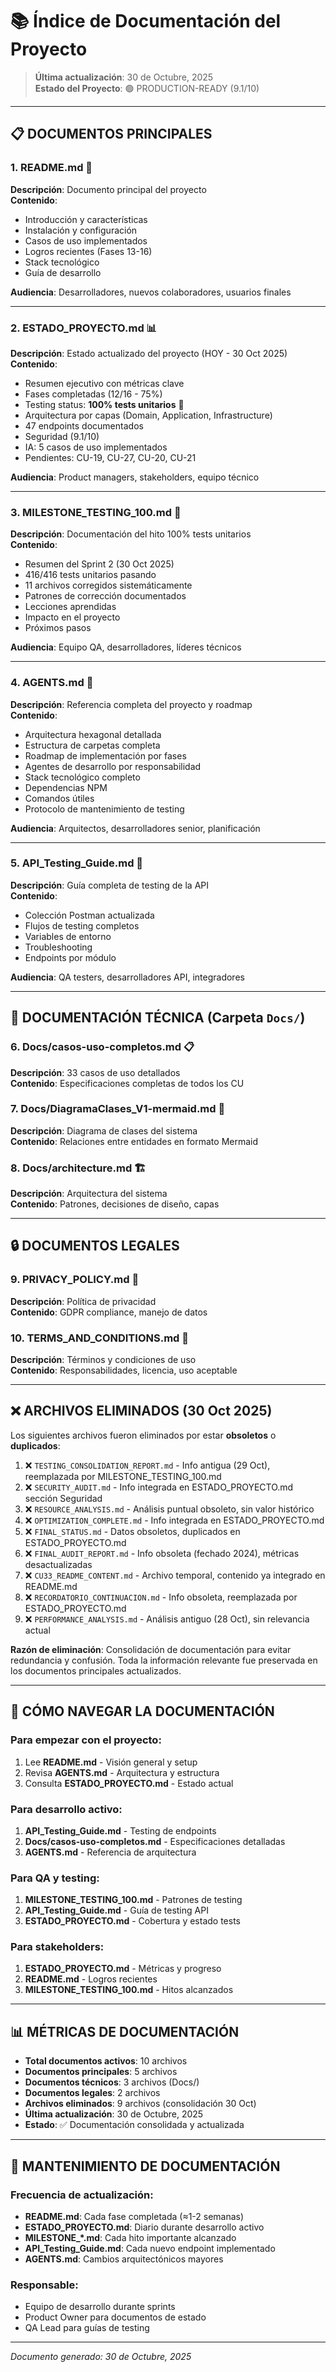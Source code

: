 # 📚 Índice de Documentación del Proyecto

> **Última actualización**: 30 de Octubre, 2025  
> **Estado del Proyecto**: 🟢 PRODUCTION-READY (9.1/10)

---

## 📋 **DOCUMENTOS PRINCIPALES**

### 1. **README.md** 📖
**Descripción**: Documento principal del proyecto  
**Contenido**: 
- Introducción y características
- Instalación y configuración
- Casos de uso implementados
- Logros recientes (Fases 13-16)
- Stack tecnológico
- Guía de desarrollo

**Audiencia**: Desarrolladores, nuevos colaboradores, usuarios finales

---

### 2. **ESTADO_PROYECTO.md** 📊
**Descripción**: Estado actualizado del proyecto (HOY - 30 Oct 2025)  
**Contenido**:
- Resumen ejecutivo con métricas clave
- Fases completadas (12/16 - 75%)
- Testing status: **100% tests unitarios** 🎉
- Arquitectura por capas (Domain, Application, Infrastructure)
- 47 endpoints documentados
- Seguridad (9.1/10)
- IA: 5 casos de uso implementados
- Pendientes: CU-19, CU-27, CU-20, CU-21

**Audiencia**: Product managers, stakeholders, equipo técnico

---

### 3. **MILESTONE_TESTING_100.md** 🎯
**Descripción**: Documentación del hito 100% tests unitarios  
**Contenido**:
- Resumen del Sprint 2 (30 Oct 2025)
- 416/416 tests unitarios pasando
- 11 archivos corregidos sistemáticamente
- Patrones de corrección documentados
- Lecciones aprendidas
- Impacto en el proyecto
- Próximos pasos

**Audiencia**: Equipo QA, desarrolladores, líderes técnicos

---

### 4. **AGENTS.md** 🤖
**Descripción**: Referencia completa del proyecto y roadmap  
**Contenido**:
- Arquitectura hexagonal detallada
- Estructura de carpetas completa
- Roadmap de implementación por fases
- Agentes de desarrollo por responsabilidad
- Stack tecnológico completo
- Dependencias NPM
- Comandos útiles
- Protocolo de mantenimiento de testing

**Audiencia**: Arquitectos, desarrolladores senior, planificación

---

### 5. **API_Testing_Guide.md** 🧪
**Descripción**: Guía completa de testing de la API  
**Contenido**:
- Colección Postman actualizada
- Flujos de testing completos
- Variables de entorno
- Troubleshooting
- Endpoints por módulo

**Audiencia**: QA testers, desarrolladores API, integradores

---

## 📁 **DOCUMENTACIÓN TÉCNICA (Carpeta `Docs/`)**

### 6. **Docs/casos-uso-completos.md** 📋
**Descripción**: 33 casos de uso detallados  
**Contenido**: Especificaciones completas de todos los CU

### 7. **Docs/DiagramaClases_V1-mermaid.md** 🔷
**Descripción**: Diagrama de clases del sistema  
**Contenido**: Relaciones entre entidades en formato Mermaid

### 8. **Docs/architecture.md** 🏗️
**Descripción**: Arquitectura del sistema  
**Contenido**: Patrones, decisiones de diseño, capas

---

## 🔒 **DOCUMENTOS LEGALES**

### 9. **PRIVACY_POLICY.md** 🔐
**Descripción**: Política de privacidad  
**Contenido**: GDPR compliance, manejo de datos

### 10. **TERMS_AND_CONDITIONS.md** 📜
**Descripción**: Términos y condiciones de uso  
**Contenido**: Responsabilidades, licencia, uso aceptable

---

## ❌ **ARCHIVOS ELIMINADOS (30 Oct 2025)**

Los siguientes archivos fueron eliminados por estar **obsoletos** o **duplicados**:

1. ❌ `TESTING_CONSOLIDATION_REPORT.md` - Info antigua (29 Oct), reemplazada por MILESTONE_TESTING_100.md
2. ❌ `SECURITY_AUDIT.md` - Info integrada en ESTADO_PROYECTO.md sección Seguridad
3. ❌ `RESOURCE_ANALYSIS.md` - Análisis puntual obsoleto, sin valor histórico
4. ❌ `OPTIMIZATION_COMPLETE.md` - Info integrada en ESTADO_PROYECTO.md
5. ❌ `FINAL_STATUS.md` - Datos obsoletos, duplicados en ESTADO_PROYECTO.md
6. ❌ `FINAL_AUDIT_REPORT.md` - Info obsoleta (fechado 2024), métricas desactualizadas
7. ❌ `CU33_README_CONTENT.md` - Archivo temporal, contenido ya integrado en README.md
8. ❌ `RECORDATORIO_CONTINUACION.md` - Info obsoleta, reemplazada por ESTADO_PROYECTO.md
9. ❌ `PERFORMANCE_ANALYSIS.md` - Análisis antiguo (28 Oct), sin relevancia actual

**Razón de eliminación**: Consolidación de documentación para evitar redundancia y confusión. Toda la información relevante fue preservada en los documentos principales actualizados.

---

## 🎯 **CÓMO NAVEGAR LA DOCUMENTACIÓN**

### Para empezar con el proyecto:
1. Lee **README.md** - Visión general y setup
2. Revisa **AGENTS.md** - Arquitectura y estructura
3. Consulta **ESTADO_PROYECTO.md** - Estado actual

### Para desarrollo activo:
1. **API_Testing_Guide.md** - Testing de endpoints
2. **Docs/casos-uso-completos.md** - Especificaciones detalladas
3. **AGENTS.md** - Referencia de arquitectura

### Para QA y testing:
1. **MILESTONE_TESTING_100.md** - Patrones de testing
2. **API_Testing_Guide.md** - Guía de testing API
3. **ESTADO_PROYECTO.md** - Cobertura y estado tests

### Para stakeholders:
1. **ESTADO_PROYECTO.md** - Métricas y progreso
2. **README.md** - Logros recientes
3. **MILESTONE_TESTING_100.md** - Hitos alcanzados

---

## 📊 **MÉTRICAS DE DOCUMENTACIÓN**

- **Total documentos activos**: 10 archivos
- **Documentos principales**: 5 archivos
- **Documentos técnicos**: 3 archivos (Docs/)
- **Documentos legales**: 2 archivos
- **Archivos eliminados**: 9 archivos (consolidación 30 Oct)
- **Última actualización**: 30 de Octubre, 2025
- **Estado**: ✅ Documentación consolidada y actualizada

---

## 🔄 **MANTENIMIENTO DE DOCUMENTACIÓN**

### Frecuencia de actualización:
- **README.md**: Cada fase completada (≈1-2 semanas)
- **ESTADO_PROYECTO.md**: Diario durante desarrollo activo
- **MILESTONE_*.md**: Cada hito importante alcanzado
- **API_Testing_Guide.md**: Cada nuevo endpoint implementado
- **AGENTS.md**: Cambios arquitectónicos mayores

### Responsable:
- Equipo de desarrollo durante sprints
- Product Owner para documentos de estado
- QA Lead para guías de testing

---

*Documento generado: 30 de Octubre, 2025*
